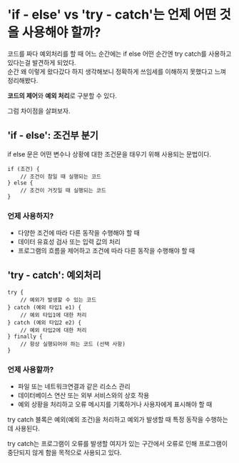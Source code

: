 # 'if - else' vs 'try - catch'는 언제 어떤 것을 사용해야 할까?

코드를 짜다 예외처리를 할 때 어느 순간에는 if else 어떤 순간엔 try catch를 사용하고 있다는걸 발견하게 되었다.  
순간 왜 이렇게 왔다갔다 하지 생각해보니 정확하게 쓰임세를 이해하지 못했다고 느껴 정리해봤다.

**코드의 제어**와 **예외 처리**로 구분할 수 있다.

그럼 차이점을 살펴보자.

## 'if - else': 조건부 분기

if else 문은 어떤 변수나 상황에 대한 조건문을 태우기 위해 사용되는 문법이다.
```
if (조건) {
    // 조건이 참일 때 실행되는 코드
} else {
    // 조건이 거짓일 때 실행되는 코드
}
```
### 언제 사용하지?

- 다양한 조건에 따라 다른 동작을 수행해야 할 때
- 데이터 유효성 검사 또는 입력 값의 처리
- 프로그램의 흐름을 제어하고 조건에 따라 다른 동작을 수행해야 할 때

## 'try - catch': 예외처리

```
try {
    // 예외가 발생할 수 있는 코드
} catch (예외 타입1 e1) {
    // 예외 타입1에 대한 처리
} catch (예외 타입2 e2) {
    // 예외 타입2에 대한 처리
} finally {
    // 항상 실행되어야 하는 코드 (선택 사항)
}
```

### 언제 사용할까?

- 파일 또는 네트워크연결과 같은 리소스 관리
- 데이터베이스 연산 또는 외부 서비스와의 상호 작용
- 예외 상황을 처리하고 오류 메시지를 기록하거나 사용자에게 표시해야 할 때

try catch 블록은 예외(예외 조건)을 처리하고 예외가 발생할 때 특정 동작을 수행하는 데 사용된다.


try catch는 프로그램이 오류를 발생할 여지가 있는 구간에서 오류로 인해 프로그램이 중단되지 않게 함을 목적으로 사용되고 있다.